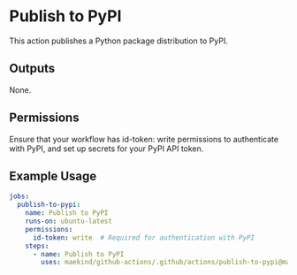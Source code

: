 # Publish to PyPI

This action publishes a Python package distribution to PyPI.

## Outputs

None.

## Permissions

Ensure that your workflow has id-token: write permissions to authenticate with PyPI, and set up secrets for your PyPI API token.

## Example Usage

```yaml
jobs:
  publish-to-pypi:
    name: Publish to PyPI
    runs-on: ubuntu-latest
    permissions:
      id-token: write  # Required for authentication with PyPI
    steps:
      - name: Publish to PyPI
        uses: maekind/github-actions/.github/actions/publish-to-pypi@main
